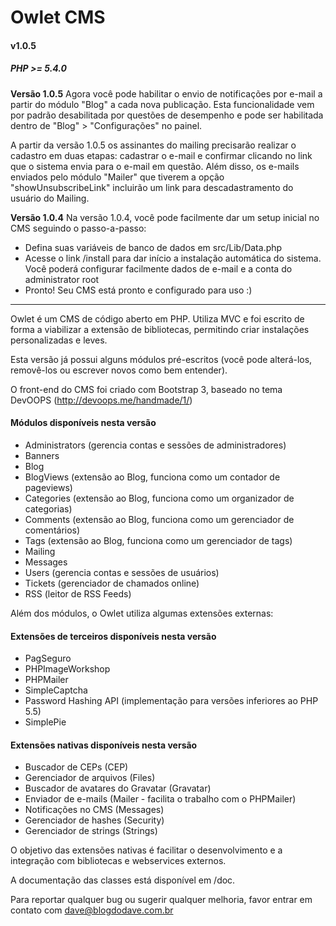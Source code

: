 # Owlet CMS
#### v1.0.5
##### PHP >= 5.4.0


**Versão 1.0.5**
Agora você pode habilitar o envio de notificações por e-mail a partir do módulo "Blog" a cada nova publicação.
Esta funcionalidade vem por padrão desabilitada por questões de desempenho e pode ser habilitada dentro de "Blog" > "Configurações" no painel.

A partir da versão 1.0.5 os assinantes do mailing precisarão realizar o cadastro em duas etapas: cadastrar o e-mail e confirmar clicando no link que o sistema envia para o e-mail em questão. Além disso, os e-mails enviados pelo módulo "Mailer" que tiverem a opção "showUnsubscribeLink" incluirão um link para descadastramento do usuário do Mailing.


**Versão 1.0.4**
Na versão 1.0.4, você pode facilmente dar um setup inicial no CMS seguindo o passo-a-passo:
+ Defina suas variáveis de banco de dados em src/Lib/Data.php
+ Acesse o link /install para dar início a instalação automática do sistema. Você poderá configurar facilmente dados de e-mail e a conta do administrator root
+ Pronto! Seu CMS está pronto e configurado para uso :)

---

Owlet é um CMS de código aberto em PHP. Utiliza MVC e foi escrito de forma a viabilizar a extensão de bibliotecas, permitindo criar instalações personalizadas e leves.

Esta versão já possui alguns módulos pré-escritos (você pode alterá-los, removê-los ou escrever novos como bem entender).

O front-end do CMS foi criado com Bootstrap 3, baseado no tema DevOOPS (http://devoops.me/handmade/1/)


#### Módulos disponíveis nesta versão
+ Administrators (gerencia contas e sessões de administradores)
+ Banners
+ Blog
+ BlogViews (extensão ao Blog, funciona como um contador de pageviews)
+ Categories (extensão ao Blog, funciona como um organizador de categorias)
+ Comments (extensão ao Blog, funciona como um gerenciador de comentários)
+ Tags (extensão ao Blog, funciona como um gerenciador de tags)
+ Mailing
+ Messages
+ Users (gerencia contas e sessões de usuários)
+ Tickets (gerenciador de chamados online)
+ RSS (leitor de RSS Feeds)

Além dos módulos, o Owlet utiliza algumas extensões externas:

#### Extensões de terceiros disponíveis nesta versão
+ PagSeguro
+ PHPImageWorkshop
+ PHPMailer
+ SimpleCaptcha
+ Password Hashing API (implementação para versões inferiores ao PHP 5.5)
+ SimplePie

#### Extensões nativas disponíveis nesta versão
+ Buscador de CEPs (CEP)
+ Gerenciador de arquivos (Files)
+ Buscador de avatares do Gravatar (Gravatar)
+ Enviador de e-mails (Mailer - facilita o trabalho com o PHPMailer)
+ Notificações no CMS (Messages)
+ Gerenciador de hashes (Security)
+ Gerenciador de strings (Strings)

O objetivo das extensões nativas é facilitar o desenvolvimento e a integração com bibliotecas e webservices externos.

A documentação das classes está disponível em /doc.

Para reportar qualquer bug ou sugerir qualquer melhoria, favor entrar em contato com dave@blogdodave.com.br
